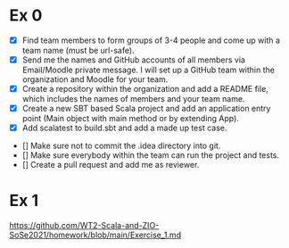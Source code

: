# Ex 0

- [x] Find team members to form groups of 3-4 people and come up with a team name (must be url-safe).
- [x] Send me the names and GitHub accounts of all members via Email/Moodle private message. I will set up a GitHub team within the organization and Moodle for your team.
- [x] Create a repository within the organization and add a README file, which includes the names of members and your team name.
- [x] Create a new SBT based Scala project and add an application entry point (Main object with main method or by extending App).
- [x] Add scalatest to build.sbt and add a made up test case.
- [] Make sure not to commit the .idea directory into git.
- [] Make sure everybody within the team can run the project and tests.
- [] Create a pull request and add me as reviewer.

# Ex 1

https://github.com/WT2-Scala-and-ZIO-SoSe2021/homework/blob/main/Exercise_1.md
